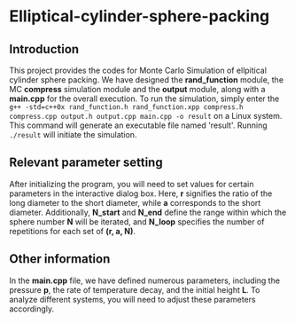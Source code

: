 # Elliptical-cylinder-sphere-packing
## Introduction
This project provides the codes for Monte Carlo Simulation of ellpitical cylinder sphere packing. We have designed the **rand_function** module, the MC **compress** simulation module and the **output** module, along with a **main.cpp** for the overall execution. To run the simulation, simply enter the `g++ -std=c++0x rand_function.h rand_function.xpp compress.h compress.cpp output.h output.cpp main.cpp -o result` on  a Linux system. This command will generate an executable file named 'result'. Running `./result` will initiate the simulation.
## Relevant parameter setting
After initializing the program, you will need to set values for certain parameters in the interactive dialog box. Here, **r** signifies the ratio of the long diameter to the short diameter, while **a** corresponds to the short diameter. Additionally, **N_start** and **N_end** define the range within which the sphere number **N** will be iterated, and **N_loop** specifies the number of repetitions for each set of **(r, a, N)**.
## Other information
In the **main.cpp** file, we have defined numerous parameters, including the pressure **p**, the rate of temperature decay, and the initial height **L**. To analyze different systems, you will need to adjust these parameters accordingly.





 

